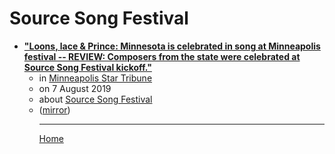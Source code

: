 # Source Song Festival

 - [**"Loons, lace & Prince: Minnesota is celebrated in song at Minneapolis festival -- REVIEW: Composers from the state were celebrated at Source Song Festival kickoff."**](https://www.startribune.com/loons-lace-amp-prince-minnesota-is-celebrated-in-song-at-minneapolis-festival/525653951/)<ul><li>in [Minneapolis Star Tribune](https://www.startribune.com/)</li><li>on 7 August 2019</li><li>about [Source Song Festival](../../topics/source-song-festival/index.md)</li><li>([mirror](https://web.archive.org/web/*/https://www.startribune.com/loons-lace-amp-prince-minnesota-is-celebrated-in-song-at-minneapolis-festival/525653951/))</li><ul>

----

[Home](../index.md)
